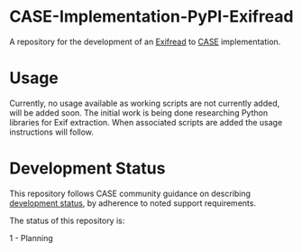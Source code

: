 # CASE-Implementation-PyPI-Exifread
A repository for the development of an [Exifread](https://pypi.org/project/Exifread/) to [CASE](https://caseontology.org) implementation.

# Usage
Currently, no usage available as working scripts are not currently added, will be added soon.
The initial work is being done researching Python libraries for Exif extraction. 
When associated scripts are added the usage instructions will follow. 

# Development Status
This repository follows CASE community guidance on describing [development status](https://caseontology.org/resources/github_policies.html#development-statuses), by adherence to noted support requirements.

The status of this repository is:

1 - Planning
